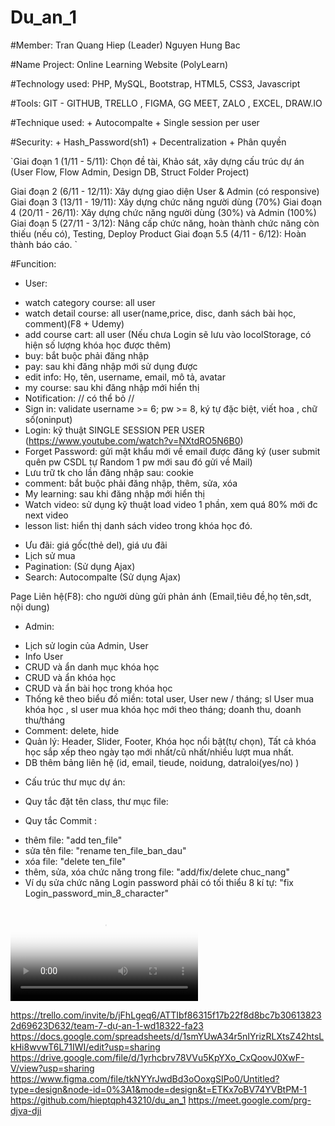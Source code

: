 # Du_an_1

#Member: Tran Quang Hiep (Leader)
         Nguyen Hung Bac

#Name Project: Online Learning Website (PolyLearn)

#Technology used: PHP, MySQL, Bootstrap, HTML5, CSS3, Javascript

#Tools: GIT - GITHUB, TRELLO , FIGMA, GG MEET, ZALO , EXCEL, DRAW.IO

#Technique used: + Autocompalte
                 + Single session per user

#Security:  + Hash_Password(sh1)
            + Decentralization
            + Phân quyền

`Giai đoạn 1 (1/11 - 5/11): Chọn đề tài, Khảo sát, xây dựng cấu trúc dự án (User Flow, Flow Admin, Design DB, Struct Folder Project)

 Giai đoạn 2 (6/11 - 12/11): Xây dựng giao diện User & Admin (có responsive)
 Giai đoạn 3 (13/11 - 19/11): Xây dựng chức năng người dùng (70%)
 Giai đoạn 4 (20/11 - 26/11): Xây dựng chức năng người dùng (30%) và Admin (100%)
 Giai đoạn 5 (27/11 - 3/12): Nâng cấp chức năng, hoàn thành chức năng còn thiếu (nếu có), Testing, Deploy Product
 Giai đoạn 5.5 (4/11 - 6/12): Hoàn thành báo cáo.
`

#Funcition: 
- User: 
+ watch category course: all user
+ watch detail course: all user(name,price, disc, danh sách bài học, comment)(F8 + Udemy)
+ add course cart: all user (Nếu chưa Login sẽ lưu vào locolStorage, có hiện số lượng khóa học được thêm)
+ buy: bắt buộc phải đăng nhập
+ pay: sau khi đăng nhập mới sử dụng được
+ edit info: Họ, tên, username, email, mô tả, avatar
+ my course: sau khi đăng nhập mới hiển thị
+ Notification: // có thể bỏ //
+ Sign in: validate username >= 6; pw >= 8, ký tự đặc biệt, viết hoa , chữ số(oninput)
+ Login: kỹ thuật SINGLE SESSION PER USER (https://www.youtube.com/watch?v=NXtdRO5N6B0)
+ Forget Password: gửi mật khẩu mới về email được đăng ký (user submit quên pw CSDL tự Random 1 pw mới sau đó gửi về Mail)
+ Lưu trữ tk cho lần đăng nhập sau: cookie
+ comment: bắt buộc phải đăng nhập, thêm, sửa, xóa
+ My learning: sau khi đăng nhập mới hiển thị
+ Watch video: sử dụng kỹ thuật load video 1 phần, xem quá 80% mới đc next video
+ lesson list: hiển thị danh sách video trong khóa học đó.
<!-- + *note in video: ghi chú kiến thức. -->
+ Ưu đãi: giá gốc(thẻ del), giá ưu đãi
+ Lịch sử mua
+ Pagination: (Sử dụng Ajax)
+ Search: Autocompalte (Sử dụng Ajax)
<!-- + Delete account: ẩn tk, trong DB có 2 cột userDel (user tự del acc) sẽ bị ẩn
                    AdminHide: admin sẽ ẩn tk đấy -->
Page Liên hệ(F8): cho người dùng gửi phản ánh (Email,tiêu đề,họ tên,sdt, nội dung)
<!-- Search: thanh tìm kiếm chỉ để ở trang Home -->

- Admin:
+ Lịch sử login của Admin, User
+ Info User
+ CRUD và ẩn danh mục khóa học
+ CRUD và ẩn khóa học
+ CRUD và ẩn bài học trong khóa học
+ Thống kê theo biểu đồ miền: total user, User new / tháng; sl User mua khóa học , sl user mua khóa học mới theo tháng; doanh thu, doanh thu/tháng
+ Comment: delete, hide
+ Quản lý: Header, Slider, Footer, Khóa học nổi bật(tự chọn), Tất cả khóa học sắp xếp theo ngày tạo mới nhất/cũ nhất/nhiều lượt mua nhất.
+ DB thêm bảng liên hệ (id, email, tieude, noidung, datraloi(yes/no) )

<!-- Thêm trong trang phương thức thanh toán(VNPay, Mono, ZaloPay, Bank(checked)) -> new Page Xác 
nhận thanh toán(5p không nhấn Xác nhận ) -> Done/Cancelled -->
<!--  -->

<!-- Nâng cao -->
<!-- Quản lý tiến độ học -->
<!-- Quizz -->
<!-- Cấp chứng chỉ -->
<!--  -->
- Cấu trúc thư mục dự án: 
<!-- + Core: select_one, select_all, check_login -->

- Quy tắc đặt tên class, thư mục file: 

- Quy tắc Commit : 
+ thêm file: "add ten_file"
+ sửa tên file: "rename ten_file_ban_dau"
+ xóa file: "delete ten_file"
+ thêm, sửa, xóa chức năng trong file: "add/fix/delete chuc_nang"
+ Ví dụ sửa chức năng Login password phải có tối thiểu 8 kí tự: "fix Login_password_min_8_character"

*<video poster="pathImg" src="movie.mp4" type="video/mp4">*

https://trello.com/invite/b/jFhLgeq6/ATTIbf86315f17b22f8d8bc7b306138232d69623D632/team-7-dự-an-1-wd18322-fa23
https://docs.google.com/spreadsheets/d/1smYUwA34r5nIYrizRLXtsZ42htsLkHi8wvwT6L71IWI/edit?usp=sharing
https://drive.google.com/file/d/1yrhcbrv78VVu5KpYXo_CxQoovJ0XwF-V/view?usp=sharing
https://www.figma.com/file/tkNYYrJwdBd3oOoxgSIPo0/Untitled?type=design&node-id=0%3A1&mode=design&t=ETKx7oBV74YVBtPM-1
https://github.com/hieptqph43210/du_an_1
https://meet.google.com/prg-djva-dji
